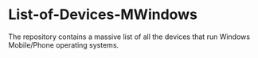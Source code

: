 # List-of-Devices-MWindows
The repository contains a massive list of all the devices that run Windows Mobile/Phone operating systems.
